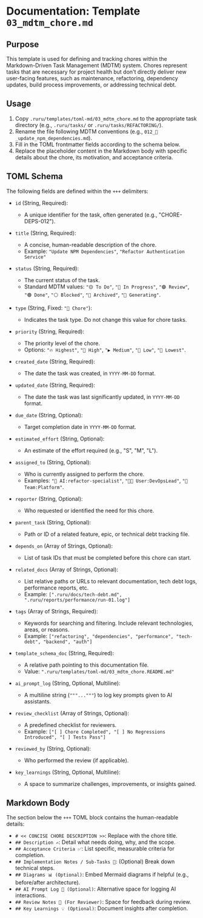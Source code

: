 # Documentation: Template `03_mdtm_chore.md`

## Purpose

This template is used for defining and tracking chores within the Markdown-Driven Task Management (MDTM) system. Chores represent tasks that are necessary for project health but don't directly deliver new user-facing features, such as maintenance, refactoring, dependency updates, build process improvements, or addressing technical debt.

## Usage

1.  Copy `.ruru/templates/toml-md/03_mdtm_chore.md` to the appropriate task directory (e.g., `.ruru/tasks/` or `.ruru/tasks/REFACTORING/`).
2.  Rename the file following MDTM conventions (e.g., `012_🧹_update_npm_dependencies.md`).
3.  Fill in the TOML frontmatter fields according to the schema below.
4.  Replace the placeholder content in the Markdown body with specific details about the chore, its motivation, and acceptance criteria.

## TOML Schema

The following fields are defined within the `+++` delimiters:

*   `id` (String, Required):
    *   A unique identifier for the task, often generated (e.g., "CHORE-DEPS-012").

*   `title` (String, Required):
    *   A concise, human-readable description of the chore.
    *   Example: `"Update NPM Dependencies"`, `"Refactor Authentication Service"`

*   `status` (String, Required):
    *   The current status of the task.
    *   Standard MDTM values: `"🟡 To Do"`, `"🔵 In Progress"`, `"🟣 Review"`, `"🟢 Done"`, `"⚪ Blocked"`, `"🧊 Archived"`, `"🤖 Generating"`.

*   `type` (String, Fixed: `"🧹 Chore"`):
    *   Indicates the task type. Do not change this value for chore tasks.

*   `priority` (String, Required):
    *   The priority level of the chore.
    *   Options: `"🔥 Highest"`, `"🔼 High"`, `"▶️ Medium"`, `"🔽 Low"`, `"🧊 Lowest"`.

*   `created_date` (String, Required):
    *   The date the task was created, in `YYYY-MM-DD` format.

*   `updated_date` (String, Required):
    *   The date the task was last significantly updated, in `YYYY-MM-DD` format.

*   `due_date` (String, Optional):
    *   Target completion date in `YYYY-MM-DD` format.

*   `estimated_effort` (String, Optional):
    *   An estimate of the effort required (e.g., "S", "M", "L").

*   `assigned_to` (String, Optional):
    *   Who is currently assigned to perform the chore.
    *   Examples: `"🤖 AI:refactor-specialist"`, `"🧑‍💻 User:DevOpsLead"`, `"👥 Team:Platform"`.

*   `reporter` (String, Optional):
    *   Who requested or identified the need for this chore.

*   `parent_task` (String, Optional):
    *   Path or ID of a related feature, epic, or technical debt tracking file.

*   `depends_on` (Array of Strings, Optional):
    *   List of task IDs that must be completed before this chore can start.

*   `related_docs` (Array of Strings, Optional):
    *   List relative paths or URLs to relevant documentation, tech debt logs, performance reports, etc.
    *   Example: `[".ruru/docs/tech-debt.md", ".ruru/reports/performance/run-01.log"]`

*   `tags` (Array of Strings, Required):
    *   Keywords for searching and filtering. Include relevant technologies, areas, or reasons.
    *   Example: `["refactoring", "dependencies", "performance", "tech-debt", "backend", "auth"]`

*   `template_schema_doc` (String, Required):
    *   A relative path pointing to this documentation file.
    *   Value: `".ruru/templates/toml-md/03_mdtm_chore.README.md"`

*   `ai_prompt_log` (String, Optional, Multiline):
    *   A multiline string (`"""..."""`) to log key prompts given to AI assistants.

*   `review_checklist` (Array of Strings, Optional):
    *   A predefined checklist for reviewers.
    *   Example: `["[ ] Chore Completed", "[ ] No Regressions Introduced", "[ ] Tests Pass"]`

*   `reviewed_by` (String, Optional):
    *   Who performed the review (if applicable).

*   `key_learnings` (String, Optional, Multiline):
    *   A space to summarize challenges, improvements, or insights gained.

## Markdown Body

The section below the `+++` TOML block contains the human-readable details:

*   `# << CONCISE CHORE DESCRIPTION >>`: Replace with the chore title.
*   `## Description ✍️`: Detail what needs doing, why, and the scope.
*   `## Acceptance Criteria ✅`: List specific, measurable criteria for completion.
*   `## Implementation Notes / Sub-Tasks 📝`: (Optional) Break down technical steps.
*   `## Diagrams 📊 (Optional)`: Embed Mermaid diagrams if helpful (e.g., before/after architecture).
*   `## AI Prompt Log 🤖 (Optional)`: Alternative space for logging AI interactions.
*   `## Review Notes 👀 (For Reviewer)`: Space for feedback during review.
*   `## Key Learnings 💡 (Optional)`: Document insights after completion.